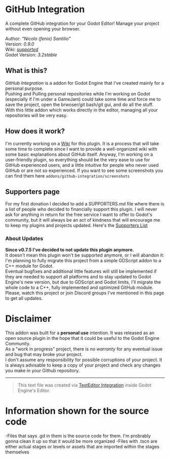 # GitHub Integration
A complete GitHub integration for your Godot Editor! Manage your project without even opening your browser.

Author: *"Nicolo (fenix) Santilio"*  
Version: *0.9.0*  
Wiki: *[supported](https://github.com/fenix-hub/godot-engine.github-integration/wiki)*  
Godot Version: *3.2stable*  

## What is this?
*GitHub Integration* is a addon for Godot Engine that I've created mainly for a personal purpose.  
Pushing and Pulling personal repositories while I'm working on Godot (especially if I'm under a GameJam) could take some time and force me to save the project, open the brwoser/git bash/git gui, and do all the stuff.  
With this little addon which works directly in the editor, managing all your repositories will be very easy.  

## How does it work?
I'm currently working on a [Wiki](https://github.com/fenix-hub/godot-engine.github-integration/wiki) for this plugin. It is a process that will take some time to complete since I want to provide a well-organized wiki with some basic explanations about GitHub itself. Anyway, I'm working on a user-friendly plugin, so everything should be the very ease to use for GitHub experienced users, and a little intuitive for people who never used GitHub or are not so experienced.
If you want to see some screenshots you can find them here `addons/github-integration/screenshots`

## Supporters page
For my first donation I decided to add a SUPPORTERS.md file where there is a list of people who decided to financially support this plugin. I will never ask for anything in return for the free service I want to offer to  Godot's community, but it will always be an act of kindness that will encourage me to keep my plugins and projects updated.
Here's the [Supporters List](./SUPPORTERS.md)

### About Updates
**Since v0.7.5 I've decided to not update this plugin anymore.**  
It doesn't mean this plugin won't be supported anymore, or I will abandon it: I'm planning to fully migrate this project from a simple GDScript addon to a C++ module for Godot.  
Eventual bugfixes and additional little features will still be implemented if they are needed to support all platforms and to stay updated to Godot Engine's new version, but due to GDScript and Godot limits, I'll migrate the whole code to a C++, fully implemented and optimized GitHub module.  
Please, watch this project or join Discord groups I've mentioned in this page to get all updates.

# Disclaimer  
This addon was built for a **personal use** intention. It was released as an open source plugin in the hope that it could be useful to the Godot Engine Community.  
As a "work in progress" project, there is *no warranty* for any eventual issue and bug that may broke your project.  
I don't assume any responsibility for possible corruptions of your project. It is always advisable to keep a copy of your project and check any changes you make in your Github repository.  

-----------------
> This text file was created via [TextEditor Integration](https://github.com/fenix-hub/godot-engine.text-editor) inside Godot Engine's Editor.
# Information shown for the source code
-Files that says .gd in them is the source code for them. I'm probrably gonna clean it up so that it would be more organized 
-Files with .tscn are either actual stages or levels or assets that are imported within the stages themselves 

